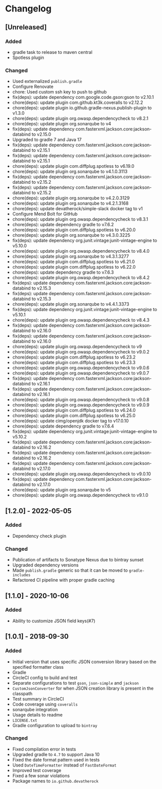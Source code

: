 # Changelog

## [Unreleased]
### Added
- gradle task to release to maven central
- Spotless plugin

### Changed
- Used externalized `publish.gradle`
- Configure Renovate
- chore: Used custom ssh key to push to github
- fix(deps): update dependency com.google.code.gson:gson to v2.10.1
- chore(deps): update plugin com.github.kt3k.coveralls to v2.12.2
- chore(deps): update plugin io.github.gradle-nexus.publish-plugin to v1.3.0
- chore(deps): update plugin org.owasp.dependencycheck to v8.2.1
- chore(deps): update plugin org.sonarqube to v4
- fix(deps): update dependency com.fasterxml.jackson.core:jackson-databind to v2.15.0
- Upgraded to gradle 7 and Java 17
- fix(deps): update dependency com.fasterxml.jackson.core:jackson-databind to v2.15.1
- fix(deps): update dependency com.fasterxml.jackson.core:jackson-databind to v2.15.1
- chore(deps): update plugin com.diffplug.spotless to v6.19.0
- chore(deps): update plugin org.sonarqube to v4.1.0.3113
- fix(deps): update dependency com.fasterxml.jackson.core:jackson-databind to v2.15.2
- fix(deps): update dependency com.fasterxml.jackson.core:jackson-databind to v2.15.2
- chore(deps): update plugin org.sonarqube to v4.2.0.3129
- chore(deps): update plugin org.sonarqube to v4.2.1.3168
- chore(deps): update devatherock/simple-slack docker tag to v1
- Configure Mend Bolt for GitHub
- chore(deps): update plugin org.owasp.dependencycheck to v8.3.1
- chore(deps): update dependency gradle to v7.6.2
- chore(deps): update plugin com.diffplug.spotless to v6.20.0
- chore(deps): update plugin org.sonarqube to v4.3.0.3225
- fix(deps): update dependency org.junit.vintage:junit-vintage-engine to v5.10.0
- chore(deps): update plugin org.owasp.dependencycheck to v8.4.0
- chore(deps): update plugin org.sonarqube to v4.3.1.3277
- chore(deps): update plugin com.diffplug.spotless to v6.21.0
- chore(deps): update plugin com.diffplug.spotless to v6.22.0
- chore(deps): update dependency gradle to v7.6.3
- chore(deps): update plugin org.owasp.dependencycheck to v8.4.2
- fix(deps): update dependency com.fasterxml.jackson.core:jackson-databind to v2.15.3
- fix(deps): update dependency com.fasterxml.jackson.core:jackson-databind to v2.15.3
- chore(deps): update plugin org.sonarqube to v4.4.1.3373
- fix(deps): update dependency org.junit.vintage:junit-vintage-engine to v5.10.1
- chore(deps): update plugin org.owasp.dependencycheck to v8.4.3
- fix(deps): update dependency com.fasterxml.jackson.core:jackson-databind to v2.16.0
- fix(deps): update dependency com.fasterxml.jackson.core:jackson-databind to v2.16.0
- chore(deps): update plugin org.owasp.dependencycheck to v9
- chore(deps): update plugin org.owasp.dependencycheck to v9.0.2
- chore(deps): update plugin com.diffplug.spotless to v6.23.2
- chore(deps): update plugin com.diffplug.spotless to v6.23.3
- chore(deps): update plugin org.owasp.dependencycheck to v9.0.6
- chore(deps): update plugin org.owasp.dependencycheck to v9.0.7
- fix(deps): update dependency com.fasterxml.jackson.core:jackson-databind to v2.16.1
- fix(deps): update dependency com.fasterxml.jackson.core:jackson-databind to v2.16.1
- chore(deps): update plugin org.owasp.dependencycheck to v9.0.8
- chore(deps): update plugin org.owasp.dependencycheck to v9.0.9
- chore(deps): update plugin com.diffplug.spotless to v6.24.0
- chore(deps): update plugin com.diffplug.spotless to v6.25.0
- chore(deps): update cimg/openjdk docker tag to v17.0.10
- chore(deps): update dependency gradle to v7.6.4
- fix(deps): update dependency org.junit.vintage:junit-vintage-engine to v5.10.2
- fix(deps): update dependency com.fasterxml.jackson.core:jackson-databind to v2.16.2
- fix(deps): update dependency com.fasterxml.jackson.core:jackson-databind to v2.16.2
- fix(deps): update dependency com.fasterxml.jackson.core:jackson-databind to v2.17.0
- chore(deps): update plugin org.owasp.dependencycheck to v9.0.10
- fix(deps): update dependency com.fasterxml.jackson.core:jackson-databind to v2.17.0
- chore(deps): update plugin org.sonarqube to v5
- chore(deps): update plugin org.owasp.dependencycheck to v9.1.0

## [1.2.0] - 2022-05-05
### Added
- Dependency check plugin

### Changed
- Publication of artifacts to Sonatype Nexus due to bintray sunset
- Upgraded dependency versions
- Made `publish.gradle` generic so that it can be moved to `gradle-includes`
- Refactored CI pipeline with proper gradle caching

## [1.1.0] - 2020-10-06
### Added
- Ability to customize JSON field keys(#7)

## [1.0.1] - 2018-09-30
### Added
- Initial version that uses specific JSON conversion library based on the specified formatter class
- Gradle
- CircleCI config to build and test
- Separate configurations to test `gson`, `json-simple` and `jackson`
- `CustomJsonConverter` for when JSON creation library is present in the classpath
- Test summary in CircleCI
- Code coverage using `coveralls`
- sonarqube integration
- Usage details to readme
- `LICENSE.txt`
- Gradle configuration to upload to `bintray`

### Changed
- Fixed compilation error in tests
- Upgraded gradle to `4.7` to support Java 10
- Fixed the date format pattern used in tests
- Used `DateTimeFormatter` instead of `FastDateFormat`
- Improved test coverage
- Fixed a few sonar violations
- Package names to `io.github.devatherock`